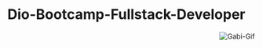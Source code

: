 # Dio-Bootcamp-Fullstack-Developer

<img align="right" alt="Gabi-Gif" src="https://cdn.discordapp.com/attachments/896935478127898654/1013496565605867572/ezgif.com-gif-maker.gif">
